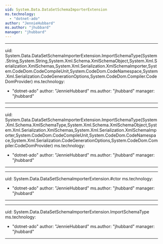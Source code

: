 ```yaml
---
uid: System.Data.DataSetSchemaImporterExtension
ms.technology: 
  - "dotnet-ado"
author: "JennieHubbard"
ms.author: "jhubbard"
manager: "jhubbard"
---
```


---
uid: System.Data.DataSetSchemaImporterExtension.ImportSchemaType(System.String,System.String,System.Xml.Schema.XmlSchemaObject,System.Xml.Serialization.XmlSchemas,System.Xml.Serialization.XmlSchemaImporter,System.CodeDom.CodeCompileUnit,System.CodeDom.CodeNamespace,System.Xml.Serialization.CodeGenerationOptions,System.CodeDom.Compiler.CodeDomProvider)
ms.technology: 
  - "dotnet-ado"
author: "JennieHubbard"
ms.author: "jhubbard"
manager: "jhubbard"
---

---
uid: System.Data.DataSetSchemaImporterExtension.ImportSchemaType(System.Xml.Schema.XmlSchemaType,System.Xml.Schema.XmlSchemaObject,System.Xml.Serialization.XmlSchemas,System.Xml.Serialization.XmlSchemaImporter,System.CodeDom.CodeCompileUnit,System.CodeDom.CodeNamespace,System.Xml.Serialization.CodeGenerationOptions,System.CodeDom.Compiler.CodeDomProvider)
ms.technology: 
  - "dotnet-ado"
author: "JennieHubbard"
ms.author: "jhubbard"
manager: "jhubbard"
---

---
uid: System.Data.DataSetSchemaImporterExtension.#ctor
ms.technology: 
  - "dotnet-ado"
author: "JennieHubbard"
ms.author: "jhubbard"
manager: "jhubbard"
---

---
uid: System.Data.DataSetSchemaImporterExtension.ImportSchemaType
ms.technology: 
  - "dotnet-ado"
author: "JennieHubbard"
ms.author: "jhubbard"
manager: "jhubbard"
---
